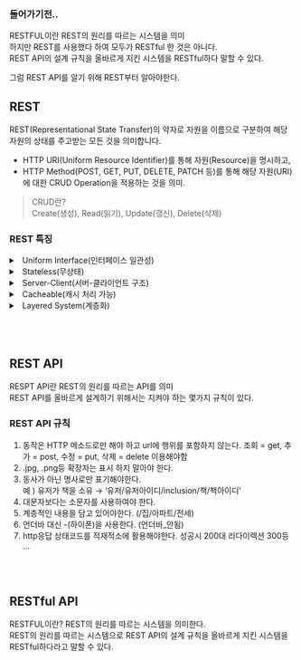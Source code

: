 ### 들어가기전..

RESTFUL이란 REST의 원리를 따르는 시스템을 의미  
하지만 REST를 사용했다 하여 모두가 RESTful 한 것은 아니다.   
REST API의 설계 규칙을 올바르게 지킨 시스템을 RESTful하다 말할 수 있다.

그럼 REST API를 알기 위해 REST부터 알아야한다.

## REST
REST(Representational State Transfer)의 약자로 자원을 이름으로 구분하여 해당 자원의 상태를 주고받는 모든 것을 의미합니다.

- HTTP URI(Uniform Resource Identifier)를 통해 자원(Resource)을 명시하고,
- HTTP Method(POST, GET, PUT, DELETE, PATCH 등)를 통해 해당 자원(URI)에 대한 CRUD Operation을 적용하는 것을 의미.

> CRUD란?  
> Create(생성), Read(읽기), Update(갱신), Delete(삭제)


### REST 특징
<details>
<summary>&nbsp; Uniform Interface(인터페이스 일관성)</summary>

---
  - url자원식별
    - 자원은 url로 식별되어야 한다.
  - 표현을 통한 자원 조작
    - url과 GET,DELETE,등 HTTP 표준 메서드 등을 통해 자원을 CRUD 작업을 설명할 수 있는 정보가 담겨야 하는것을 말한다.
  - self-descriptive messages
    - HTTP header에 타입을 명시하고 각 자원들은  MIME 타입에 맞춰야함  
    - 예를 들어 .json를 반환한다면 application/json으로 명시해야함
  - HATEOAS
    - 클라이언트 요청에 대해 응답을 할 때, 추가적인 정보를 제공하는 링크를 포함할 수 있어야 한다.
    - REST는 독립적으로 컴포넌트들을 손쉽게 연결하기 위한 목적으로도 사용된다. 따라서 서로 다른 컴포넌트들을 유연하게 연결하기 위해선, 느슨한 연결을 만들어줄 것이 필요하다.
    - 이때 사용되는 것이 바로 링크이다. 서버는 클라이언트 응용 애플리케이션에 하이퍼 링크를 제공한다.
    - 클라이언트는 이 하이퍼 링크를 통해서 전체 네트워크와 연결되며 HATEOAS는 서버가 독립적으로 진화할 수 있도록 서버와 서버, 서버와 클라이언트를 분리 할 수 있게 한다.

---
</details>

<details>
<summary>&nbsp; Stateless(무상태)</summary>

---

이 규칙은 HTTP 자체가 Stateless이기 때문에 HTTP를 이용하는 것만으로도 만족됨  
<br>

</details>

<details>
<summary>&nbsp; Server-Client(서버-클라이언트 구조)</summary>

---

클라이언트와 서버가 서로 독립적인 구조를 가져야 한다.
물론 이는 HTTP를 통해 가능한 구조. 서버에서 HTTP 표준만 지킨다면 웹에서는 그에 따른 화면이 잘 나타나게 된다.

</details>

<details>
<summary>&nbsp; Cacheable(캐시 처리 가능)</summary>

---

HTTP는 원래 캐싱이 됨, 새로고침을 하면 304가 뜨면서 원래 있던 js와 css이미지 등을 불러오는 것을 볼 수 있음

<br>

</details>

<details>
<summary>&nbsp; Layered System(계층화)</summary>

---

계층구조로 나눠져 있는 아키텍처를 뜻함 WEB기반 서비스를 하면 보통 이러한 시스템 구축하게됨

</details>



<br>
<br>
<br>

## REST API

RESPT API란 REST의 원리를 따르는 API를 의미  
REST API를 올바르게 설계하기 위해서는 지켜야 하는 몇가지 규칙이 있다.


### REST API 규칙
1. 동작은 HTTP 메소드로만 해야 하고 url에 행위를 포함하지 않는다.
 조회 = get, 추가 = post, 수정 = put, 삭제 = delete 이용해야함
2. .jpg, .png등 확장자는 표시 하지 말아야 한다.
3. 동사가 아닌 명사로만 표기해야한다.  
    예 )  유저가 책을 소유 → ‘유저/유저아이디/inclusion/책/책아이디’
4. 대문자보다는 소문자를 사용하여야 한다.
5. 계층적인 내용을 담고 있어야한다. (/집/아파트/전세)
6. 언더바 대신 -(하이폰)을 사용한다. (언더바_안됨)
7. http응답 상태코드를 적재적소에 활용해야한다. 성공시 200대 리다이렉션 300등  
...


<br>
<br>

## RESTful API

RESTFUL이란? REST의 원리를 따르는 시스템을 의미한다.  
REST의 원리를 따르는 시스템으로 REST API의 설계 규칙을 올바르게 지킨 시스템을 RESTful하다라고 말할 수 있다.
